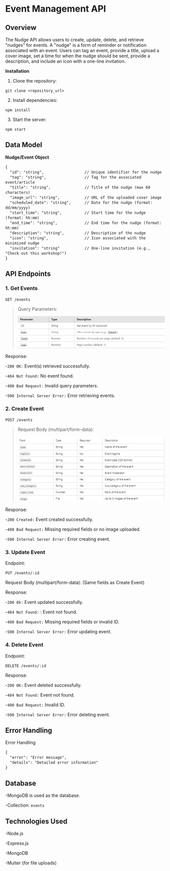# **Event Management API**

## Overview

The Nudge API allows users to create, update, delete, and retrieve "nudges" for events. A "nudge" is a form of reminder or notification associated with an event. Users can tag an event, provide a title, upload a cover image, set a time for when the nudge should be sent, provide a description, and include an icon with a one-line invitation.


**Installation**
1. Clone the repository:
```
git clone <repository_url>
```

2. Install dependencies:
```
npm install
```

3. Start the server:
```
npm start
```

## Data Model
**Nudge/Event Object**

```
{
  "id": "string",                  // Unique identifier for the nudge
  "tag": "string",                 // Tag for the associated event/article
  "title": "string",               // Title of the nudge (max 60 characters)
  "image_url": "string",           // URL of the uploaded cover image
  "scheduled_date": "string",      // Date for the nudge (format: dd/mm/yyyy)
  "start_time": "string",          // Start time for the nudge (format: hh:mm)
  "end_time": "string",            // End time for the nudge (format: hh:mm)
  "description": "string",         // Description of the nudge
  "icon": "string",                // Icon associated with the minimized nudge
  "invitation": "string"           // One-line invitation (e.g., "Check out this workshop!")
}

```


## API Endpoints

### 1. Get Events
```
GET /events
```

> Query Parameters:
>
> ![table 1](image.png)


Response:

-```200 OK:``` Event(s) retrieved successfully.

-```404 Not Found:``` No event found.

-```400 Bad Request:``` Invalid query parameters.

-```500 Internal Server Error:``` Error retrieving events.

### 2. Create Event
```
POST /events
```
> Request Body (multipart/form-data):
> 
> ![table 2](image-1.png)

Response:

-```200 Created:``` Event created successfully.

-```400 Bad Request:``` Missing required fields or no image uploaded.

-```500 Internal Server Error:``` Error creating event.

### 3. Update Event
Endpoint:
```
PUT /events/:id
```
Request Body (multipart/form-data): (Same fields as Create Event)

Response:

-```200 Ok:```  Event updated successfully.

-```404 Not Found:``` : Event not found.

-```400 Bad Request:``` Missing required fields or invalid ID.

-```500 Internal Server Error:``` Error updating event.

### 4. Delete Event
Endpoint:
```
DELETE /events/:id
```
Response:

-```200 OK:``` Event deleted successfully.

-```404 Not Found:``` Event not found.

-```400 Bad Request:``` Invalid ID.

-```500 Internal Server Error:``` Error deleting event.

## Error Handling

Error Handling
```
{
  "error": "Error message",
  "details": "Detailed error information"
}
```

## Database

-MongoDB is used as the database.

-Collection: ```events```

## Technologies Used

-Node.js

-Express.js

-MongoDB

-Multer (for file uploads)
